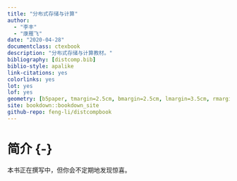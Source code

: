 ```yaml
---
title: "分布式存储与计算"
author:
  - "李丰"
  - "康雁飞"
date: "2020-04-28"
documentclass: ctexbook
description: "分布式存储与计算教材。"
bibliography: [distcomp.bib]
biblio-style: apalike
link-citations: yes
colorlinks: yes
lot: yes
lof: yes
geometry: [b5paper, tmargin=2.5cm, bmargin=2.5cm, lmargin=3.5cm, rmargin=2.5cm]
site: bookdown::bookdown_site
github-repo: feng-li/distcompbook
---
```




# 简介 {-}


本书正在撰写中，但你会不定期地发现惊喜。
